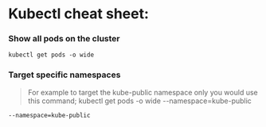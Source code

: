 
# Kubectl cheat sheet:

### Show all pods on the cluster
    kubectl get pods -o wide

### Target specific namespaces
> For example to target the kube-public namespace only you would use this command; kubectl get pods -o wide --namespace=kube-public
    
    --namespace=kube-public